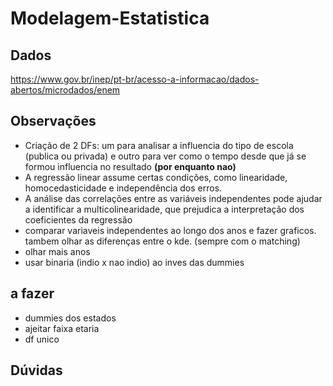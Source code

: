 # Modelagem-Estatistica

## Dados
https://www.gov.br/inep/pt-br/acesso-a-informacao/dados-abertos/microdados/enem

## Observações
* Criação de 2 DFs: um para analisar a influencia do tipo de escola (publica ou privada) e outro para ver como o tempo desde que já se formou influencia no resultado **(por enquanto nao)**
* A regressão linear assume certas condições, como linearidade, homocedasticidade e independência dos erros.
* A análise das correlações entre as variáveis independentes pode ajudar a identificar a multicolinearidade, que prejudica a interpretação dos coeficientes da regressão
* comparar variaveis independentes ao longo dos anos e fazer graficos. tambem olhar as diferenças entre o kde. (sempre com o matching)
* olhar mais anos
* usar binaria (indio x nao indio) ao inves das dummies

## a fazer
* dummies dos estados
* ajeitar faixa etaria
* df unico

## Dúvidas

